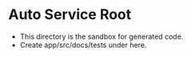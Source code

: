 # Auto Service Root

- This directory is the sandbox for generated code.
- Create app/src/docs/tests under here.

